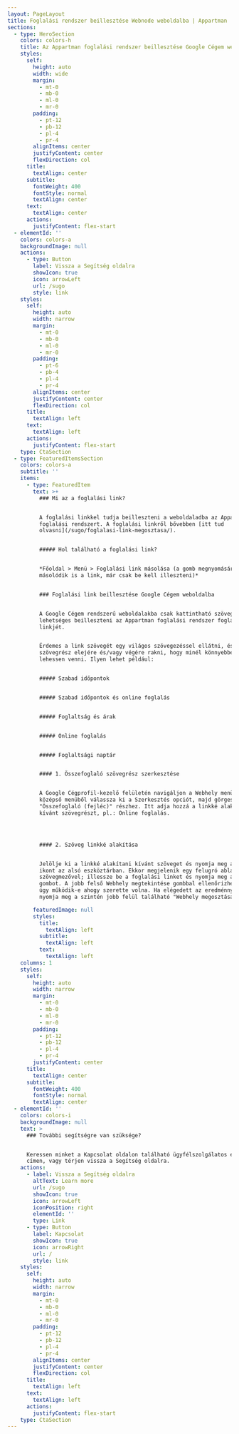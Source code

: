```yaml
---
layout: PageLayout
title: Foglalási rendszer beillesztése Webnode weboldalba | Appartman
sections:
  - type: HeroSection
    colors: colors-h
    title: Az Appartman foglalási rendszer beillesztése Google Cégem weboldalba
    styles:
      self:
        height: auto
        width: wide
        margin:
          - mt-0
          - mb-0
          - ml-0
          - mr-0
        padding:
          - pt-12
          - pb-12
          - pl-4
          - pr-4
        alignItems: center
        justifyContent: center
        flexDirection: col
      title:
        textAlign: center
      subtitle:
        fontWeight: 400
        fontStyle: normal
        textAlign: center
      text:
        textAlign: center
      actions:
        justifyContent: flex-start
  - elementId: ''
    colors: colors-a
    backgroundImage: null
    actions:
      - type: Button
        label: Vissza a Segítség oldalra
        showIcon: true
        icon: arrowLeft
        url: /sugo
        style: link
    styles:
      self:
        height: auto
        width: narrow
        margin:
          - mt-0
          - mb-0
          - ml-0
          - mr-0
        padding:
          - pt-6
          - pb-4
          - pl-4
          - pr-4
        alignItems: center
        justifyContent: center
        flexDirection: col
      title:
        textAlign: left
      text:
        textAlign: left
      actions:
        justifyContent: flex-start
    type: CtaSection
  - type: FeaturedItemsSection
    colors: colors-a
    subtitle: ''
    items:
      - type: FeaturedItem
        text: >+
          ### Mi az a foglalási link?


          A foglalási linkkel tudja beilleszteni a weboldaladba az Appartman
          foglalási rendszert. A foglalási linkről bővebben [itt tud
          olvasni](/sugo/foglalasi-link-megosztasa/).


          ##### Hol található a foglalási link?


          *Főoldal > Menü > Foglalási link másolása (a gomb megnyomására
          másolódik is a link, már csak be kell illeszteni)*


          ### Foglalási link beillesztése Google Cégem weboldalba


          A Google Cégem rendszerű weboldalakba csak kattintható szövegként
          lehetséges beilleszteni az Appartman foglalási rendszer foglalási
          linkjét.


          Érdemes a link szövegét egy világos szövegezéssel ellátni, és a
          szövegrész elejére és/vagy végére rakni, hogy minél könnyebben észre
          lehessen venni. Ilyen lehet például:


          ##### Szabad időpontok


          ##### Szabad időpontok és online foglalás


          ##### Foglaltság és árak


          ##### Online foglalás


          ##### Foglaltsági naptár


          #### 1. Összefoglaló szövegrész szerkesztése


          A Google Cégprofil-kezelő felületén navigáljon a Webhely menüpontba, a
          középső menüből válassza ki a Szerkesztés opciót, majd görgessen le az
          "Összefoglaló (fejléc)" részhez. Itt adja hozzá a linkké alakítani
          kívánt szövegrészt, pl.: Online foglalás.




          #### 2. Szöveg linkké alakítása


          Jelölje ki a linkké alakítani kívánt szöveget és nyomja meg a kis link
          ikont az alsó eszköztárban. Ekkor megjelenik egy felugró ablak egy
          szövegmezővel; illessze be a foglalási linket és nyomja meg az "OK"
          gombot. A jobb felső Webhely megtekintése gombbal ellenőrizheti, hogy
          úgy működik-e ahogy szerette volna. Ha elégedett az eredménnyel,
          nyomja meg a szintén jobb felül található "Webhely megosztása" gombot.

        featuredImage: null
        styles:
          title:
            textAlign: left
          subtitle:
            textAlign: left
          text:
            textAlign: left
    columns: 1
    styles:
      self:
        height: auto
        width: narrow
        margin:
          - mt-0
          - mb-0
          - ml-0
          - mr-0
        padding:
          - pt-12
          - pb-12
          - pl-4
          - pr-4
        justifyContent: center
      title:
        textAlign: center
      subtitle:
        fontWeight: 400
        fontStyle: normal
        textAlign: center
  - elementId: ''
    colors: colors-i
    backgroundImage: null
    text: >
      ### További segítségre van szüksége?


      Keressen minket a Kapcsolat oldalon található ügyfélszolgálatos email
      címen, vagy térjen vissza a Segítség oldalra.
    actions:
      - label: Vissza a Segítség oldalra
        altText: Learn more
        url: /sugo
        showIcon: true
        icon: arrowLeft
        iconPosition: right
        elementId: ''
        type: Link
      - type: Button
        label: Kapcsolat
        showIcon: true
        icon: arrowRight
        url: /
        style: link
    styles:
      self:
        height: auto
        width: narrow
        margin:
          - mt-0
          - mb-0
          - ml-0
          - mr-0
        padding:
          - pt-12
          - pb-12
          - pl-4
          - pr-4
        alignItems: center
        justifyContent: center
        flexDirection: col
      title:
        textAlign: left
      text:
        textAlign: left
      actions:
        justifyContent: flex-start
    type: CtaSection
---
```

